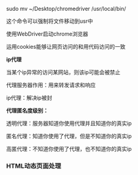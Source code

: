 sudo mv ~/Desktop/chromedriver /usr/local/bin/

这个命令可以强制将文件移动到usr中

使用WebDriver启动chrome浏览器

运用cookies能够让网页访问的和用代码访问的一致

**ip代理**

当某个ip异常的访问某网站，则该ip可能会被禁止

代理服务器作用：用来转发请求和响应

ip代理：解决ip被封



**代理匿名度级别：**

透明代理：服务器知道你使用代理并且知道你的真实ip

匿名代理：知道你使用了代理，但是不知道你的真实ip

高匿代理：不知道你使用了代理，也不知道你的真实ip

### HTML动态页面处理